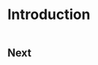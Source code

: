 # Introduction

```{slide} https://docs.google.com/presentation/d/19JCdIeqkz1Q4SnS0luicq5Dbj7vR2tYnoc4k3oDOum0

```

## Next

```{tableofcontents}

```
